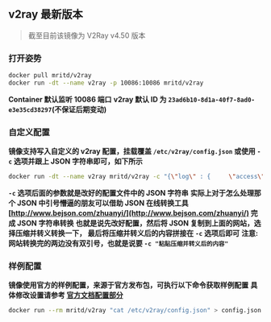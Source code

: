 ## v2ray 最新版本

> 截至目前该镜像为 V2Ray v4.50 版本

### 打开姿势

``` sh
docker pull mritd/v2ray
docker run -dt --name v2ray -p 10086:10086 mritd/v2ray
```

**Container 默认监听 10086 端口**
**v2ray 默认 ID 为 `23ad6b10-8d1a-40f7-8ad0-e3e35cd38297`(不保证后期变动)**

### 自定义配置

**镜像支持写入自定义的 v2ray 配置，挂载覆盖 `/etc/v2ray/config.json` 或使用 `-c` 选项并跟上 JSON 字符串即可，如下所示**

``` sh
docker run -dt --name v2ray mritd/v2ray -c "{\"log\" : {     \"access\": \"/var/log/v2ray/access.log\",     \"error\": \"/var/log/v2ray/error.log\",     \"loglevel\": \"warning\"   },   \"inbound\": {     \"port\": 4500,     \"protocol\": \"vmess\",     \"settings\": {       \"clients\": [         {           \"id\": \"23ad6b10-8d1a-40f7-8ad0-e3e35cd38297\",           \"level\": 1,           \"alterId\": 64         }       ]     }   },   \"outbound\": {     \"protocol\": \"freedom\",     \"settings\": {}   },   \"outboundDetour\": [     {       \"protocol\": \"blackhole\",       \"settings\": {},       \"tag\": \"blocked\"     }   ], \"routing\": {     \"strategy\": \"rules\",     \"settings\": {       \"rules\": [         {           \"type\": \"field\",           \"ip\": [             \"0.0.0.0/8\",             \"10.0.0.0/8\",             \"100.64.0.0/10\",             \"127.0.0.0/8\",             \"169.254.0.0/16\",             \"172.16.0.0/12\",             \"192.0.0.0/24\",             \"192.0.2.0/24\",             \"192.168.0.0/16\",             \"198.18.0.0/15\",             \"198.51.100.0/24\",             \"203.0.113.0/24\",             \"::1/128\",             \"fc00::/7\",             \"fe80::/10\"           ],           \"outboundTag\": \"blocked\"         }       ]     }   },   \"transport\": {     \"kcpSettings\": {       \"uplinkCapacity\": 10,       \"downlinkCapacity\": 10     }   } }"
```

**`-c` 选项后面的参数就是改好的配置文件中的 JSON 字符串**
**实际上对于怎么处理那个 JSON 中引号懵逼的朋友可以借助 JSON
在线转换工具 [http://www.bejson.com/zhuanyi/](http://www.bejson.com/zhuanyi/) 完成 JSON 字符串转换**
**也就是说先改好配置，然后将 JSON 复制到上面的网站，选择压缩并转义转换一下，
最后将压缩并转义后的内容拼接在 `-c` 选项后即可**
**注意: 网站转换完的两边没有双引号，也就是说要 `-c "粘贴压缩并转义后的内容"`**

### 样例配置

**镜像使用官方的样例配置，来源于官方发布包，可执行以下命令获取样例配置**
**具体修改设置请参考 [官方文档配置部分](https://www.v2ray.com/chapter_02/)**

``` sh
docker run --rm mritd/v2ray "cat /etc/v2ray/config.json" > config.json
```

